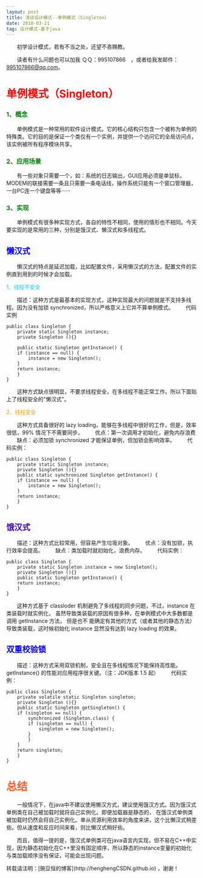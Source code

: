 ```yaml
---
layout: post
title: 浅谈设计模式--单例模式（Singleton）
date: 2018-03-21
tag: 设计模式-基于java
--- 
```


　　初学设计模式，若有不当之处，还望不吝赐教。

　　读者有什么问题也可以加我 ＱＱ：995107866　，或者给我发邮件：[995107866@qq.com](mailto:995107866@qq.com)。

# <span style="color: red;">单例模式（Singleton）</span>
### <span style="color: green;">1、概念</span>
　　单例模式是一种常用的软件设计模式。它的核心结构只包含一个被称为单例的特殊类。它的目的是保证一个类仅有一个实例，并提供一个访问它的全局访问点，该实例被所有程序模块共享。
### <span style="color: green;">2、应用场景</span>
　　有一些对象只需要一个，如：系统的日志输出，GUI应用必须是单鼠标，MODEM的联接需要一条且只需要一条电话线，操作系统只能有一个窗口管理器，一台PC连一个键盘等等······
### <span style="color: green;">3、实现</span>
　　单例模式有很多种实现方式，各自的特性不相同，使用的情形也不相同。今天要实现的是常用的三种，分别是饿汉式、懒汉式和多线程式。
## <span style="color: #0000ff;">懒汉式</span>
　　懒汉式的特点是延迟加载，比如配置文件，采用懒汉式的方法，配置文件的实例直到用到的时候才会加载。

<span style="color: #00ccff;">1、线程不安全</span>

　　描述：这种方式是最基本的实现方式，这种实现最大的问题就是不支持多线程。因为没有加锁 synchronized，所以严格意义上它并不算单例模式。
　　代码实例
```
public class Singleton {  
    private static Singleton instance;  
    private Singleton (){}  
  
    public static Singleton getInstance() {  
    if (instance == null) {  
        instance = new Singleton();  
    }  
    return instance;  
    }  
}  
```
　　这种方式缺点很明显，不要求线程安全，在多线程不能正常工作。所以下面贴上了线程安全的"懒汉式"。

<span style="color: #ff9900;">2、线程安全</span>

　　这种方式具备很好的 lazy loading，能够在多线程中很好的工作，但是，效率很低，99% 情况下不需要同步。
　　优点：第一次调用才初始化，避免内存浪费
　　缺点：必须加锁 synchronized 才能保证单例，但加锁会影响效率。
　　代码实例：
```
public class Singleton {  
    private static Singleton instance;  
    private Singleton (){}  
    public static synchronized Singleton getInstance() {  
    if (instance == null) {  
        instance = new Singleton();  
    }  
    return instance;  
    }  
} 
```
## <span style="color: #3f00c0;">饿汉式</span>
　　描述：这种方式比较常用，但容易产生垃圾对象。
　　优点：没有加锁，执行效率会提高。
　　缺点：类加载时就初始化，浪费内存。
　　代码实例：
```
public class Singleton {  
    private static Singleton instance = new Singleton();  
    private Singleton (){}  
    public static Singleton getInstance() {  
    return instance;  
    }  
} 
```
　　这种方式基于 classloder 机制避免了多线程的同步问题，不过，instance 在类装载时就实例化，
虽然导致类装载的原因有很多种，在单例模式中大多数都是调用 getInstance 方法， 但是也不
能确定有其他的方式（或者其他的静态方法）导致类装载，这时候初始化 instance 显然没有达到 lazy loading 的效果。
## <span style="color: #0000ff;">双重校验锁</span>

　　描述：这种方式采用双锁机制，安全且在多线程情况下能保持高性能。getInstance() 的性能对应用程序很关键。（注：JDK版本 1.5 起）
　　代码实例：
```
public class Singleton {  
    private volatile static Singleton singleton;  
    private Singleton (){}  
    public static Singleton getSingleton() {  
    if (singleton == null) {  
        synchronized (Singleton.class) {  
        if (singleton == null) {  
            singleton = new Singleton();  
        }  
        }  
    }  
    return singleton;  
    }  
} 
```

# <span style="color: #ff602a;">总结</span>
<p>
　　一般情况下，在java中不建议使用懒汉方式，建议使用饿汉方式。因为饿汉式单例类在自己被加载时就将自己实例化。即便加载器是静态的，
在饿汉式单例类被加载时仍然会将自己实例化。单从资源利用效率的角度来讲，这个比懒汉式稍差些。但从速度和反应时间来看，则比懒汉式稍好些。
<p>
　　而且，值得一提的是，饿汉式单例类可在java语言内实现，但不易在C++中实现，因为静态初始化在C++里没有固定顺序，所以静态的instance变量的初始化与类加载顺序没有保证，可能会出现问题。
<p>
转载请注明：[豌豆恒的博客](http://henghengCSDN.github.io) ，谢谢！